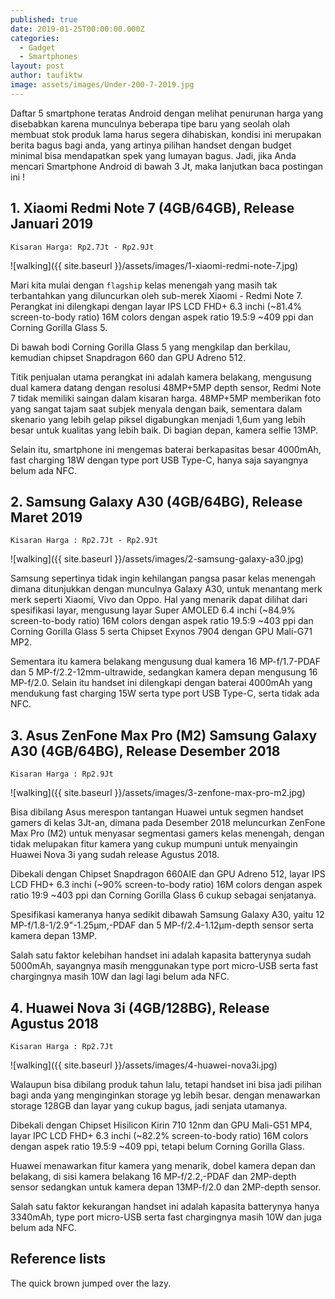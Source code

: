 ```yaml
---
published: true
date: 2019-01-25T00:00:00.000Z
categories:
  - Gadget
  - Smartphones
layout: post
author: taufiktw
image: assets/images/Under-200-7-2019.jpg
---
```

Daftar 5 smartphone teratas Android dengan melihat penurunan harga yang disebabkan karena munculnya beberapa tipe baru yang seolah olah membuat stok produk lama harus segera dihabiskan, kondisi ini merupakan berita bagus bagi anda, yang artinya pilihan handset dengan budget minimal bisa mendapatkan spek yang lumayan bagus. Jadi, jika Anda mencari Smartphone Android di bawah 3 Jt, maka lanjutkan baca postingan ini !

## 1. Xiaomi Redmi Note 7 (4GB/64GB), Release Januari 2019
``
Kisaran Harga: Rp2.7Jt - Rp2.9Jt
``

![walking]({{ site.baseurl }}/assets/images/1-xiaomi-redmi-note-7.jpg)

Mari kita mulai dengan `flagship` kelas menengah yang masih tak terbantahkan yang diluncurkan oleh sub-merek Xiaomi - Redmi Note 7. Perangkat ini dilengkapi dengan layar IPS LCD FHD+ 6.3 inchi (~81.4% screen-to-body ratio) 16M colors dengan aspek ratio 19.5:9 ~409 ppi dan Corning Gorilla Glass 5.

Di bawah bodi Corning Gorilla Glass 5 yang mengkilap dan berkilau, kemudian chipset Snapdragon 660 dan GPU Adreno 512.

Titik penjualan utama perangkat ini adalah kamera belakang, mengusung dual kamera datang dengan resolusi 48MP+5MP depth sensor, Redmi Note 7 tidak memiliki saingan dalam kisaran harga. 48MP+5MP memberikan foto yang sangat tajam saat subjek menyala dengan baik, sementara dalam skenario yang lebih gelap piksel digabungkan menjadi 1,6um yang lebih besar untuk kualitas yang lebih baik. Di bagian depan, kamera selfie 13MP.

Selain itu, smartphone ini mengemas baterai berkapasitas besar 4000mAh, fast charging 18W dengan type port USB Type-C, hanya saja sayangnya belum ada NFC.

## 2. Samsung Galaxy A30 (4GB/64BG), Release Maret 2019
``
Kisaran Harga : Rp2.7Jt - Rp2.9Jt
``

![walking]({{ site.baseurl }}/assets/images/2-samsung-galaxy-a30.jpg)

Samsung sepertinya tidak ingin kehilangan pangsa pasar kelas menengah dimana ditunjukkan dengan munculnya Galaxy A30, untuk menantang merk merk seperti Xiaomi, Vivo dan Oppo. Hal yang menarik dapat dilihat dari spesifikasi layar, mengusung layar Super AMOLED 6.4 inchi (~84.9% screen-to-body ratio) 16M colors dengan aspek ratio 19.5:9 ~403 ppi dan Corning Gorilla Glass 5 serta Chipset Exynos 7904 dengan GPU Mali-G71 MP2.

Sementara itu kamera belakang mengusung dual kamera 16 MP-f/1.7-PDAF dan 5 MP-f/2.2-12mm-ultrawide, sedangkan kamera depan mengusung 16 MP-f/2.0. Selain itu handset ini dilengkapi dengan baterai 4000mAh yang mendukung fast charging 15W serta type port USB Type-C, serta tidak ada NFC. 

## 3. Asus ZenFone Max Pro (M2) Samsung Galaxy A30 (4GB/64BG), Release Desember 2018
``
Kisaran Harga : Rp2.9Jt
``

![walking]({{ site.baseurl }}/assets/images/3-zenfone-max-pro-m2.jpg)

Bisa dibilang Asus merespon tantangan Huawei untuk segmen handset gamers di kelas 3Jt-an, dimana pada Desember 2018 meluncurkan ZenFone Max Pro (M2) untuk menyasar segmentasi gamers kelas menengah, dengan tidak melupakan fitur kamera yang cukup mumpuni untuk menyaingin Huawei Nova 3i yang sudah release Agustus 2018.

Dibekali dengan Chipset Snapdragon 660AIE dan GPU Adreno 512, layar IPS LCD FHD+ 6.3 inchi (~90% screen-to-body ratio) 16M colors dengan aspek ratio 19:9 ~403 ppi dan Corning Gorilla Glass 6 cukup sebagai senjatanya.

Spesifikasi kameranya hanya sedikit dibawah Samsung Galaxy A30, yaitu 12 MP-f/1.8-1/2.9"-1.25μm,-PDAF dan 5 MP-f/2.4-1.12µm-depth sensor serta kamera depan 13MP.

Salah satu faktor kelebihan handset ini adalah kapasita batterynya sudah 5000mAh, sayangnya masih menggunakan type port micro-USB serta fast chargingnya masih 10W dan lagi lagi belum ada NFC.

## 4. Huawei Nova 3i (4GB/128BG), Release Agustus 2018
``
Kisaran Harga : Rp2.7Jt
``

![walking]({{ site.baseurl }}/assets/images/4-huawei-nova3i.jpg)

Walaupun bisa dibilang produk tahun lalu, tetapi handset ini bisa jadi pilihan bagi anda yang menginginkan storage yg lebih besar. dengan menawarkan storage 128GB dan layar yang cukup bagus, jadi senjata utamanya.

Dibekali dengan Chipset Hisilicon Kirin 710 12nm dan GPU Mali-G51 MP4, layar IPC LCD FHD+ 6.3 inchi (~82.2% screen-to-body ratio) 16M colors dengan aspek ratio 19.5:9 ~409 ppi, tetapi belum Corning Gorilla Glass.

Huawei menawarkan fitur kamera yang menarik, dobel kamera depan dan belakang, di sisi kamera belakang 16 MP-f/2.2,-PDAF dan 2MP-depth sensor sedangkan untuk kamera depan 13MP-f/2.0 dan 2MP-depth sensor.

Salah satu faktor kekurangan handset ini adalah kapasita batterynya hanya 3340mAh, type port micro-USB serta fast chargingnya masih 10W dan juga belum ada NFC.


## Reference lists

The quick brown jumped over the lazy.
